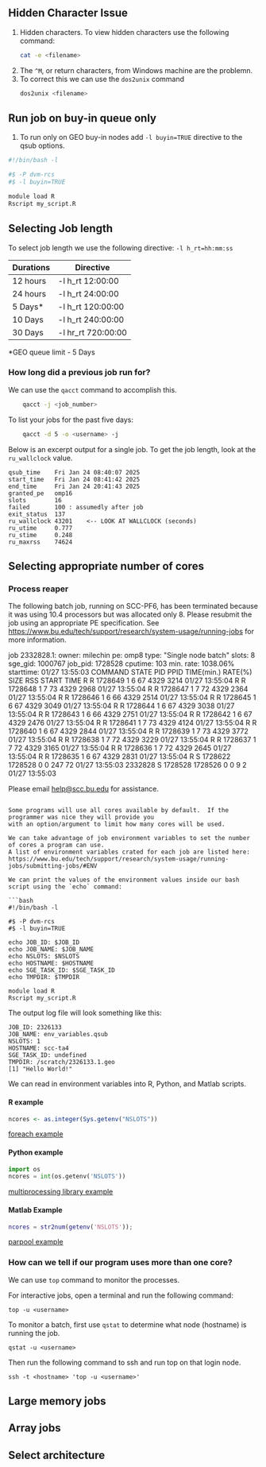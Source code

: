 	
## Hidden Character Issue

1. Hidden characters.  To view hidden characters use the following command:
	```bash
	cat -e <filename>
	```
1. The `^M`, or return characters, from Windows machine are the problemn.
1. To correct this we can use the `dos2unix` command
	```bash
	dos2unix <filename>
	```
		
## Run job on buy-in queue only
1. To run only on GEO buy-in nodes add `-l buyin=TRUE` directive to the qsub options.

```bash
#!/bin/bash -l

#$ -P dvm-rcs
#$ -l buyin=TRUE

module load R
Rscript my_script.R

```

## Selecting Job length

To select job length we use the following directive: `-l h_rt=hh:mm:ss`

| Durations |	Directive        |
|---------- | ----------------   |
|12 hours	| -l h_rt 12:00:00   |
|24 hours	| -l h_rt 24:00:00   |
| 5 Days*	| -l h_rt 120:00:00  |
|10 Days	| -l h_rt 240:00:00  |
|30 Days	| -l hr_rt 720:00:00 |
		
*GEO queue limit - 5 Days


### How long did a previous job run for?
We can use the `qacct` command to accomplish this.

```bash
	qacct -j <job_number>
```

To list your jobs for the past five days:

```bash 
	qacct -d 5 -o <username> -j 
```


Below is an excerpt output for a single job.  To get the job length, look at the `ru_wallclock` value.
```console
qsub_time    Fri Jan 24 08:40:07 2025
start_time   Fri Jan 24 08:41:42 2025
end_time     Fri Jan 24 20:41:43 2025
granted_pe   omp16               
slots        16                  
failed       100 : assumedly after job
exit_status  137                 
ru_wallclock 43201    <-- LOOK AT WALLCLOCK (seconds)    
ru_utime     0.777        
ru_stime     0.248        
ru_maxrss    74624 
```
			
		
##  Selecting appropriate number of cores
### Process reaper
The following batch job, running on SCC-PF6, has been terminated because it was using 10.4 processors but was allocated only 8. Please resubmit the job using an appropriate PE specification.
See https://www.bu.edu/tech/support/research/system-usage/running-jobs for more information.

job 2332828.1: owner: milechin pe: omp8 type: "Single node batch" slots: 8
            sge_gid: 1000767 job_pid: 1728528
            cputime: 103 min. rate: 1038.06% starttime: 01/27 13:55:03
COMMAND         STATE     PID    PPID TIME(min.) RATE(%) SIZE  RSS    START TIME
R                   R 1728649       1     6         67   4329 3214  01/27 13:55:04
R                   R 1728648       1     7         73   4329 2968  01/27 13:55:04
R                   R 1728647       1     7         72   4329 2364  01/27 13:55:04
R                   R 1728646       1     6         66   4329 2514  01/27 13:55:04
R                   R 1728645       1     6         67   4329 3049  01/27 13:55:04
R                   R 1728644       1     6         67   4329 3038  01/27 13:55:04
R                   R 1728643       1     6         66   4329 2751  01/27 13:55:04
R                   R 1728642       1     6         67   4329 2476  01/27 13:55:04
R                   R 1728641       1     7         73   4329 4124  01/27 13:55:04
R                   R 1728640       1     6         67   4329 2844  01/27 13:55:04
R                   R 1728639       1     7         73   4329 3772  01/27 13:55:04
R                   R 1728638       1     7         72   4329 3229  01/27 13:55:04
R                   R 1728637       1     7         72   4329 3165  01/27 13:55:04
R                   R 1728636       1     7         72   4329 2645  01/27 13:55:04
R                   R 1728635       1     6         67   4329 2831  01/27 13:55:04
R                   S 1728622 1728528     0          0    247   72  01/27 13:55:03
2332828             S 1728528 1728526     0          0      9    2  01/27 13:55:03

Please email help@scc.bu.edu for assistance.

```

Some programs will use all cores available by default.  If the programmer was nice they will provide you 
with an option/argument to limit how many cores will be used. 

We can take advantage of job environment variables to set the number of cores a program can use. 
A list of environment variables crated for each job are listed here:
https://www.bu.edu/tech/support/research/system-usage/running-jobs/submitting-jobs/#ENV

We can print the values of the environment values inside our bash script using the `echo` command:

```bash
#!/bin/bash -l

#$ -P dvm-rcs
#$ -l buyin=TRUE

echo JOB_ID: $JOB_ID
echo JOB_NAME: $JOB_NAME
echo NSLOTS: $NSLOTS
echo HOSTNAME: $HOSTNAME
echo SGE_TASK_ID: $SGE_TASK_ID
echo TMPDIR: $TMPDIR

module load R
Rscript my_script.R
```

The output log file will look something like this:

```console
JOB_ID: 2326133
JOB_NAME: env_variables.qsub
NSLOTS: 1
HOSTNAME: scc-ta4
SGE_TASK_ID: undefined
TMPDIR: /scratch/2326133.1.geo
[1] "Hello World!"
```

We can read in environment variables into R, Python, and Matlab scripts.

#### R example

```R
ncores <- as.integer(Sys.getenv("NSLOTS"))
```

[foreach example](https://rcs.bu.edu/examples/r/examples/parallel/foreach/foreach.R)

#### Python example
```python
import os
ncores = int(os.getenv('NSLOTS'))
```
[multiprocessing library example](https://rcs.bu.edu/examples/python/examples/parallel/multiprocessing/multiproc_pool.py)

#### Matlab Example
```matlab
ncores = str2num(getenv('NSLOTS'));

```
[parpool example](https://rcs.bu.edu/examples/matlab/ParallelComputingToolbox/parpool_bp.m)

### How can we tell if our program uses more than one core?

We can use `top` command to monitor the processes. 

For interactive jobs, open a terminal and run the following command:

```console
top -u <username>
```

To monitor a batch, first use `qstat` to determine what node (hostname) is running the job.

```console
qstat -u <username>
```

Then run the following command to ssh and run top on that login node.

```console
ssh -t <hostname> 'top -u <username>'
```


## Large memory jobs
		
## Array jobs

## Select architecture
